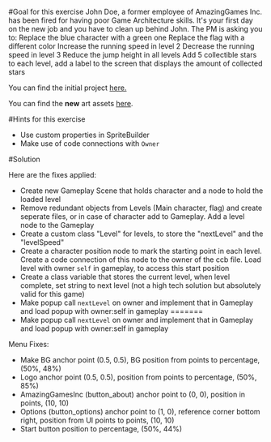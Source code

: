 #Goal for this exercise
John Doe, a former employee of AmazingGames Inc. has been fired for having poor Game Architecture skills. It's your first day on the new job and you have to clean up behind John. The PM is asking you to:
Replace the blue character with a green one
Replace the flag with a different color
Increase the running speed in level 2
Decrease the running speed in level 3
Reduce the jump height in all levels
Add 5 collectible stars to each level, add a label to the screen that displays the amount of collected stars 

You can find the initial project [here.](https://github.com/MakeGamesWithUs/JumpAndRunArchitecture/archive/master.zip)

You can find the **new** art assets [here](https://s3.amazonaws.com/mgwu-misc/Summer+Academy/ArchitectureExcercise/NewAssets.zip).

#Hints for this exercise

- Use custom properties in SpriteBuilder
- Make use of code connections with `Owner` 

#Solution

Here are the fixes applied:

- Create new Gameplay Scene that holds character and a node to hold the loaded level
- Remove redundant objects from Levels (Main character, flag) and create seperate files, or in case of character add to Gameplay. Add a level node to the Gameplay
- Create a custom class "Level" for levels, to store the "nextLevel" and the "levelSpeed"
- Create a character position node to mark the starting point in each level. Create a code connection of this node to the owner of the ccb file. Load level with owner `self` in gameplay, to access this start position
- Create a class variable that stores the current level, when level complete, set string to next level (not a high tech solution but absolutely valid for this game)
- Make popup call `nextLevel` on owner and implement that in Gameplay and load popup with owner:self in gameplay
=======
- Make popup call `nextLevel` on owner and implement that in Gameplay and load popup with owner:self in gameplay

Menu Fixes:

- Make BG anchor point (0.5, 0.5), BG position from points to percentage, (50%, 48%)
- Logo anchor point (0.5, 0.5), position from points to percentage, (50%, 85%)
- AmazingGamesInc (button_about) anchor point to (0, 0), position in points, (10, 10)
- Options (button_options) anchor point to (1, 0), reference corner bottom right, position from UI points to points, (10, 10)
- Start button position to percentage, (50%, 44%)
